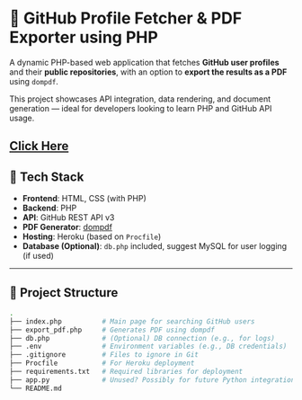 # 👤 GitHub Profile Fetcher & PDF Exporter using PHP

A dynamic PHP-based web application that fetches **GitHub user profiles** and their **public repositories**, with an option to **export the results as a PDF** using `dompdf`.

This project showcases API integration, data rendering, and document generation — ideal for developers looking to learn PHP and GitHub API usage.

**[Click Here](https://github-project-explorer.infinityfreeapp.com/?i=1)**
---

## 🧰 Tech Stack

- **Frontend**: HTML, CSS (with PHP)
- **Backend**: PHP
- **API**: GitHub REST API v3
- **PDF Generator**: [dompdf](https://github.com/dompdf/dompdf)
- **Hosting**: Heroku (based on `Procfile`)
- **Database (Optional)**: `db.php` included, suggest MySQL for user logging (if used)

---

## 📁 Project Structure

```bash
.
├── index.php          # Main page for searching GitHub users
├── export_pdf.php     # Generates PDF using dompdf
├── db.php             # (Optional) DB connection (e.g., for logs)
├── .env               # Environment variables (e.g., DB credentials)
├── .gitignore         # Files to ignore in Git
├── Procfile           # For Heroku deployment
├── requirements.txt   # Required libraries for deployment
├── app.py             # Unused? Possibly for future Python integration
└── README.md
